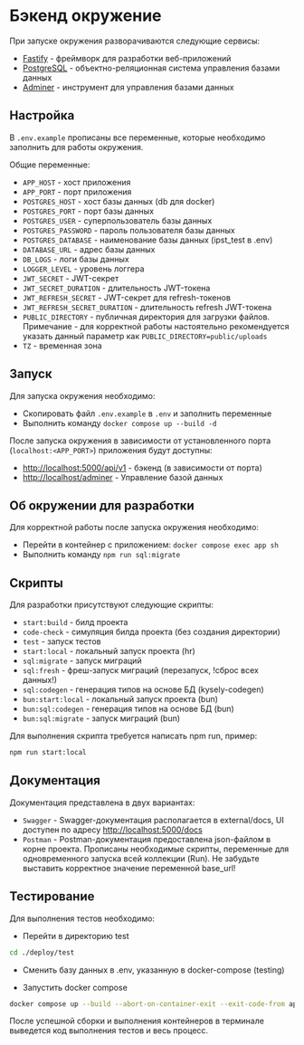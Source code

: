 # Бэкенд окружение

При запуске окружения разворачиваются следующие сервисы:

- [Fastify](https://fastify.dev/) - фреймворк для разработки веб-приложений
- [PostgreSQL](https://www.postgresql.org/) - объектно-реляционная система управления базами данных
- [Adminer](https://www.adminer.org/) - инструмент для управления базами данных

## Настройка

В `.env.example` прописаны все переменные, которые необходимо заполнить для работы окружения.

Общие переменные:

* `APP_HOST` - хост приложения
* `APP_PORT` - порт приложения
* `POSTGRES_HOST` - хост базы данных (db для docker)
* `POSTGRES_PORT` - порт базы данных
* `POSTGRES_USER` - суперпользователь базы данных
* `POSTGRES_PASSWORD` - пароль пользователя базы данных
* `POSTGRES_DATABASE` - наименование базы данных (ipst_test в .env)
* `DATABASE_URL` - адрес базы данных
* `DB_LOGS` - логи базы данных
* `LOGGER_LEVEL` - уровень логгера
* `JWT_SECRET` - JWT-секрет
* `JWT_SECRET_DURATION` - длительность JWT-токена
* `JWT_REFRESH_SECRET` - JWT-секрет для refresh-токенов
* `JWT_REFRESH_SECRET_DURATION` - длительность refresh JWT-токена
* `PUBLIC_DIRECTORY` - публичная директория для загрузки файлов. Примечание - для корректной работы настоятельно рекомендуется указать данный параметр как `PUBLIC_DIRECTORY=public/uploads`
* `TZ` - временная зона

## Запуск

Для запуска окружения необходимо:

* Скопировать файл `.env.example` в `.env` и заполнить переменные
* Выполнить команду `docker compose up --build -d`

После запуска окружения в зависимости от установленного порта (`localhost:<APP_PORT>`) приложения будут доступны:

* [http://localhost:5000/api/v1](http://localhost:5000/api/v1) - бэкенд (в зависимости от порта)
* [http://localhost/adminer](http://localhost/adminer) - Управление базой данных

## Об окружении для разработки

Для корректной работы после запуска окружения необходимо:

* Перейти в контейнер с приложением: `docker compose exec app sh`
* Выполнить команду `npm run sql:migrate`

## Скрипты

Для разработки присутствуют следующие скрипты:

* `start:build` - билд проекта
* `code-check` - симуляция билда проекта (без создания директории)
* `test` - запуск тестов
* `start:local` - локальный запуск проекта (hr)
* `sql:migrate` - запуск миграций
* `sql:fresh` - фреш-запуск миграций (перезапуск, !сброс всех данных!)
* `sql:codegen` - генерация типов на основе БД (kysely-codegen)
* `bun:start:local` - локальный запуск проекта (bun)
* `bun:sql:codegen` - генерация типов на основе БД (bun)
* `bun:sql:migrate` - запуск миграций (bun)

Для выполнения скрипта требуется написать npm run, пример:

```bash 
npm run start:local
```

## Документация

Документация представлена в двух вариантах:

* `Swagger` - Swagger-документация располагается в external/docs, UI доступен по адресу [http://localhost:5000/docs](http://localhost:5000/docs)
* `Postman` - Postman-документация предоставлена json-файлом в корне проекта. Прописаны необходимые скрипты, переменные для одновременного запуска всей коллекции (Run). Не забудьте выставить корректное значение переменной base_url! 

## Тестирование

Для выполнения тестов необходимо:

* Перейти в директорию test

```bash 
cd ./deploy/test
```

* Сменить базу данных в .env, указанную в docker-compose (testing)

* Запустить docker compose

```bash
docker compose up --build --abort-on-container-exit --exit-code-from app
```

После успешной сборки и выполнения контейнеров в терминале выведется код выполнения тестов и весь процесс.
